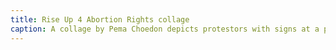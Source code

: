 ```yaml
---
title: Rise Up 4 Abortion Rights collage
caption: A collage by Pema Choedon depicts protestors with signs at a pro-abortion rally held by the advocacy group Rise Up 4 Abortion Rights in Harvard Square, 2022. The signs read, “FORCED MOTHERHOOD IS FEMALE ENSLAVEMENT,” “WE REFUSE TO LET THE U.S SUPREME COURT DENY WOMEN'S HUMANITY AND DECIMATE THEIR RIGHTS!,” “ABORTION ON DEMAND & WITHOUT APOLOGY!,” and “STOP THE EVIL TEXAS JERKS. SAVE ABORTION.” The protestors link the loss of safe, legal abortion as a detrimental loss for bodily autonomy, women’s rights, and humanity. Courtesy of the Harvard Crimson.
---
```

